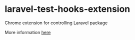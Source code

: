 # laravel-test-hooks-extension
Chrome extension for controlling Laravel package

More information [here](https://github.com/dam1r89/laravel-test-hooks)
